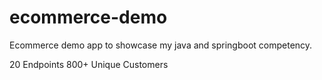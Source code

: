# ecommerce-demo
Ecommerce demo app to showcase my java and springboot competency.

20 Endpoints
800+ Unique Customers
